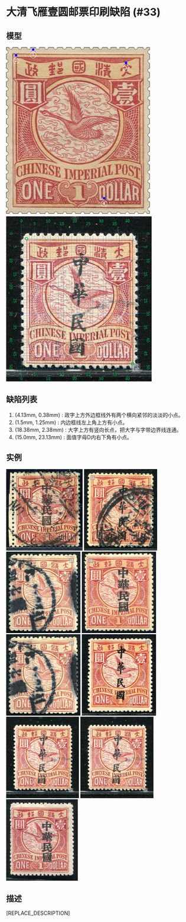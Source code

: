 # 大清飞雁壹圆邮票印刷缺陷 (#33)

## 模型
<img src="model.png" height=450/> <img src="sampling.png" height=450/>

## 缺陷列表
1. (4.13mm, 0.38mm) :  政字上方外边框线外有两个横向紧邻的淡淡的小点。
1. (1.5mm, 1.25mm) :  内边框线左上角上方有小点。
1. (18.38mm, 2.38mm) :  大字上方有竖向长点，把大字与字带边界线连通。
1. (15.0mm, 23.13mm) :  面值字母D内右下角有小点。


## 实例
<img src="2011-01-12_00039633058A.jpg" height=220/> <img src="2011-12-19_00052016044A.jpg" height=220/> <img src="2012-02-01_00055239123A.jpg" height=220/> <img src="2012-10-18_00066763006A.jpg" height=220/> <img src="2012_w03_55239123A.jpg" height=220/> <img src="2013-06-16_00113436074A.jpg" height=220/> <img src="2014-03-08_00136531027A.jpg" height=220/> <img src="2014_w10_136531027A.jpg" height=220/> <img src="2015-02-11_00169888027A.jpg" height=220/> 


## 描述
[REPLACE_DESCRIPTION]
